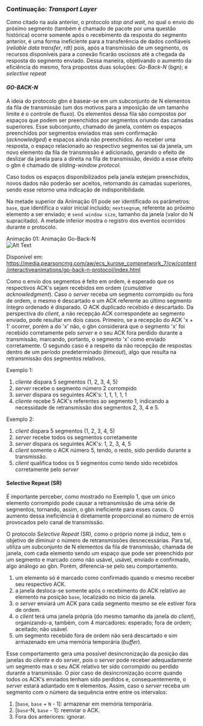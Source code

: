 ### Continuação: *Transport Layer*

Como citado na aula anterior, o protocolo *stop and wait*, no qual o envio do próximo segmento (também é chamado de pacote por uma questão histórica) ocorre somente após o recebimento da resposta do segmento anterior, é uma forma ineficiente para a transferência de dados confiáveis (*reliable data transfer*, rdt) pois, após a transmissão de um segmento, os recursos disponíveis para a conexão ficarão osciosos até a chegada da resposta do segmento enviado. Dessa maneira, objetivando o aumento da eficiência do mesmo, fora propostos duas soluções: *Go-Back-N* (bgn); e *selective repeat* 

#### *GO-BACK-N*

A ideia do protocolo gbn é basear-se em um subconjunto de N elementos da fila de transmissão (um dos motivos para a imposição de um tamanho limite é o controle de fluxo). Os elementos dessa fila são compostos por espaços que podem ser preenchidos por segmentos oriundo das camadas superiores. Esse subconjunto, chamado de janela, contém os espaços preenchidos por segmentos enviados mas sem confirmação (*acknowledged*) e espaços ainda não preenchidos. Ao receber uma resposta, o espaço relacionado ao respectivo segmentos sai da janela, um novo elemento da fila de transmissão é adicionado, gerando o efeito de deslizar da janela para a direita na fila de transmissão, devido a esse efeito o gbn é chamado de *sliding-window protocol*. 

Caso todos os espaços disponibilizados pela janela estejam preenchidos, novos dados não poderão ser aceitos, retornando ás camadas superiores, sendo esse retorno uma indicação de indisponibilidade.

Na metade superior da Animação 01 pode ser identificado os parâmetros: `base`, que identifica o valor inicial incluido; `nextseqnum`, referente ao próximo elemento a ser enviado; e `send window size`, tamanho da janela (valor do N supracitado). A metade inferior mostra o registro dos eventos ocorridos durante o protocolo. 

Animação 01: Animação Go-Back-N\
![Alt Text](imagens/animação%20gbn.gif)

Disponível em: https://media.pearsoncmg.com/aw/ecs_kurose_compnetwork_7/cw/content/interactiveanimations/go-back-n-protocol/index.html


Como o envio dos segmentos é feito em ordem, é esperado que os respectivos ACK's sejam recebidos em ordem (*cumulative acknowledgment*). Caso o *server* receba um segmento corrompido ou fora de ordem, o mesmo é descartado e um ACK referente ao último segmento íntegro ordenado é disparado. O ACK duplicado recebido é descartado. Da perspectiva do *client*, a não recepção ACK correspondete ao segmento enviado, pode resultar em dois casos. Primeiro, se a recepção do ACK 'x + 1' ocorrer, porém a do 'x' não, o gbn considerará que o segmento 'x' foi recebido corretamente pelo *server* e o seu ACK fora perdido durante a transmissão, marcando, portanto, o segmento 'x' como enviado corretamente. O segundo caso é a respeito da não recepção de respostas dentro de um período predeterminado (*timeout*), algo que resulta na retransmissão dos segmentos relativos.

Exemplo 1:

1. *cliente* dispara 5 segmentos (1, 2, 3, 4, 5)
2. *server* recebe o segmento número 2 corrompido
3. *server* dispara os seguintes ACK's: 1, 1, 1, 1, 1
4. *cliente* recebe 5 ACK's referentes ao segmento 1, indicando a necessidade de retransmissão dos segmentos 2, 3, 4 e 5.

Exemplo 2:

1. *client* dispara 5 segmentos (1, 2, 3, 4, 5)
2. *server* recebe todos os segmentos corretamente
3. *server* dispara os seguintes ACK's: 1, 2, 3, 4, 5
4. *client* somente o ACK número 5, tendo, o resto, sido perdido durante a transmissão.
5. *client* qualifica todos os 5 segmentos como tendo sido recebidos corretamente pelo *server*



#### Selective Repeat (SR)

É importante perceber, como mostrado no Exemplo 1, que um único elemento corrompido pode causar a retransmissão de uma série de segmentos, tornando, assim, o gbn ineficiente para esses casos. O aumento dessa ineficiência é diretamente proporcional ao número de erros provocados pelo canal de transmissão.


O protocolo *Selective Repeat* (SR), como o próprio nome já induz, tem o objetivo de diminuir o número de retransmissões desnecessárias. Para tal, utiliza um subconjunto de N elementos da fila de transmissão, chamada de janela, com cada elemento sendo um espaço que pode ser preenchido por um segmento e marcado como não usável, usável, enviado e confirmado, algo análogo ao gbn. Porém, diferencia-se pelo seu comportamento. 

1. um elemento só é marcado como confirmado quando o mesmo receber seu respectivo ACK. 
2. a janela desloca-se somente após o recebimento do ACK relativo ao elemento na posição `base`, localizado no início da janela. 
3. o *server* enviará um ACK para cada segmento mesmo se ele estiver fora de ordem. 
4. o *client* terá uma janela própria (do mesmo tamanho da janela do *client*), organizando-a, também, com 4 marcadores: esperado; fora de ordem; aceitado; não usável. 
5. um segmento recebido fora de ordem não será descartado e sim armazenado em uma memória temporária (*buffer*).

Esse comportamento gera uma possível desincronização da posição das janelas do *cliente* e do *server*, pois o *server* pode receber adequadamente um segmento mas o seu ACK relativo ter sido corrompido ou perdido durante a transmissão. O pior caso de desincronização ocorre quando todos os ACK's enviados tenham sido perdidos e, consequentemente, o *server* estará adiantado em `N` elementos. Assim, caso o *server* receba um segmento com o número da sequência entre entre os intervalos:

1. [`base`, `base` + `N` - 1]: armazenar em memória temporária.
2. [`base`-N, `base` - 1]: reenviar o ACK.
3. Fora dos anteriores: ignorar.
